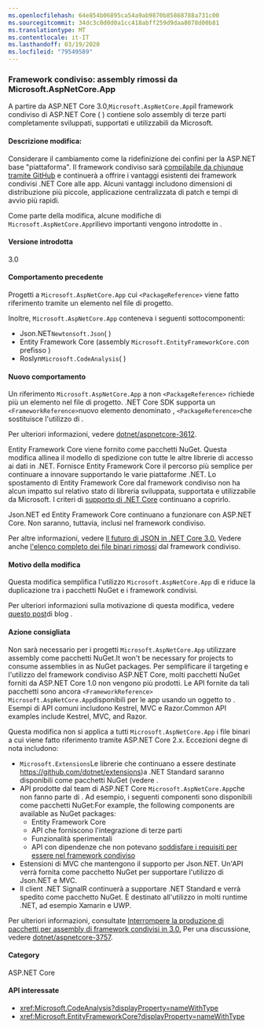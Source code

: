 ```yaml
---
ms.openlocfilehash: 64e854b06895ca54a9ab9870b85868788a731c00
ms.sourcegitcommit: 34dc3c0d0d0a1cc418abff259d9daa8078d00b81
ms.translationtype: MT
ms.contentlocale: it-IT
ms.lasthandoff: 03/19/2020
ms.locfileid: "79549589"
---
```

### <a name="shared-framework-assemblies-removed-from-microsoftaspnetcoreapp"></a>Framework condiviso: assembly rimossi da Microsoft.AspNetCore.App

A partire da ASP.NET Core 3.0,`Microsoft.AspNetCore.App`il framework condiviso di ASP.NET Core ( ) contiene solo assembly di terze parti completamente sviluppati, supportati e utilizzabili da Microsoft.

#### <a name="change-description"></a>Descrizione modifica:

Considerare il cambiamento come la ridefinizione dei confini per la ASP.NET base "piattaforma". Il framework condiviso sarà [compilabile da chiunque tramite GitHub](https://github.com/dotnet/source-build) e continuerà a offrire i vantaggi esistenti dei framework condivisi .NET Core alle app. Alcuni vantaggi includono dimensioni di distribuzione più piccole, applicazione centralizzata di patch e tempi di avvio più rapidi.

Come parte della modifica, alcune modifiche di `Microsoft.AspNetCore.App`rilievo importanti vengono introdotte in .

#### <a name="version-introduced"></a>Versione introdotta

3.0

#### <a name="old-behavior"></a>Comportamento precedente

Progetti a `Microsoft.AspNetCore.App` cui `<PackageReference>` viene fatto riferimento tramite un elemento nel file di progetto.

Inoltre, `Microsoft.AspNetCore.App` conteneva i seguenti sottocomponenti:

- Json.NET`Newtonsoft.Json`( )
- Entity Framework Core (assembly `Microsoft.EntityFrameworkCore.`con prefisso )
- Roslyn`Microsoft.CodeAnalysis`( )

#### <a name="new-behavior"></a>Nuovo comportamento

Un riferimento `Microsoft.AspNetCore.App` a non `<PackageReference>` richiede più un elemento nel file di progetto. .NET Core SDK supporta un `<FrameworkReference>`nuovo elemento denominato , `<PackageReference>`che sostituisce l'utilizzo di .

Per ulteriori informazioni, vedere [dotnet/aspnetcore-3612](https://github.com/dotnet/aspnetcore/issues/3612).

Entity Framework Core viene fornito come pacchetti NuGet. Questa modifica allinea il modello di spedizione con tutte le altre librerie di accesso ai dati in .NET. Fornisce Entity Framework Core il percorso più semplice per continuare a innovare supportando le varie piattaforme .NET. Lo spostamento di Entity Framework Core dal framework condiviso non ha alcun impatto sul relativo stato di libreria sviluppata, supportata e utilizzabile da Microsoft. I criteri di [supporto di .NET Core](https://dotnet.microsoft.com/platform/support/policy/dotnet-core) continuano a coprirlo.

Json.NET ed Entity Framework Core continuano a funzionare con ASP.NET Core. Non saranno, tuttavia, inclusi nel framework condiviso.

Per altre informazioni, vedere [Il futuro di JSON in .NET Core 3.0.](https://github.com/dotnet/announcements/issues/90) Vedere anche [l'elenco completo dei file binari rimossi](https://github.com/dotnet/aspnetcore/issues/3755) dal framework condiviso.

#### <a name="reason-for-change"></a>Motivo della modifica

Questa modifica semplifica l'utilizzo `Microsoft.AspNetCore.App` di e riduce la duplicazione tra i pacchetti NuGet e i framework condivisi.

Per ulteriori informazioni sulla motivazione di questa modifica, vedere [questo post](https://devblogs.microsoft.com/aspnet/a-first-look-at-changes-coming-in-asp-net-core-3-0/)di blog .

#### <a name="recommended-action"></a>Azione consigliata

Non sarà necessario per i progetti `Microsoft.AspNetCore.App` utilizzare assembly come pacchetti NuGet.It won't be necessary for projects to consume assemblies in as NuGet packages. Per semplificare il targeting e l'utilizzo del framework condiviso ASP.NET Core, molti pacchetti NuGet forniti da ASP.NET Core 1.0 non vengono più prodotti. Le API fornite da tali pacchetti sono ancora `<FrameworkReference>` `Microsoft.AspNetCore.App`disponibili per le app usando un oggetto to . Esempi di API comuni includono Kestrel, MVC e Razor.Common API examples include Kestrel, MVC, and Razor.

Questa modifica non si applica a tutti `Microsoft.AspNetCore.App` i file binari a cui viene fatto riferimento tramite ASP.NET Core 2.x. Eccezioni degne di nota includono:

- `Microsoft.Extensions`Le librerie che continuano a essere destinate https://github.com/dotnet/extensions)a .NET Standard saranno disponibili come pacchetti NuGet (vedere .
- API prodotte dal team di ASP.NET Core `Microsoft.AspNetCore.App`che non fanno parte di . Ad esempio, i seguenti componenti sono disponibili come pacchetti NuGet:For example, the following components are available as NuGet packages:
  - Entity Framework Core
  - API che forniscono l'integrazione di terze parti
  - Funzionalità sperimentali
  - API con dipendenze che non potevano [soddisfare i requisiti per essere nel framework condiviso](https://github.com/dotnet/aspnetcore/blob/4e44e5bcbedd961cc0d4f6b846699c7c494f5597/docs/SharedFramework.md)
- Estensioni di MVC che mantengono il supporto per Json.NET. Un'API verrà fornita come pacchetto NuGet per supportare l'utilizzo di Json.NET e MVC.
- Il client .NET SignalR continuerà a supportare .NET Standard e verrà spedito come pacchetto NuGet. È destinato all'utilizzo in molti runtime .NET, ad esempio Xamarin e UWP.

Per ulteriori informazioni, consultate [Interrompere la produzione di pacchetti per assembly di framework condivisi in 3.0.](https://github.com/dotnet/aspnetcore/issues/3756) Per una discussione, vedere [dotnet/aspnetcore-3757](https://github.com/dotnet/aspnetcore/issues/3757).

#### <a name="category"></a>Category

ASP.NET Core

#### <a name="affected-apis"></a>API interessate

- <xref:Microsoft.CodeAnalysis?displayProperty=nameWithType>
- <xref:Microsoft.EntityFrameworkCore?displayProperty=nameWithType>

<!--

#### Affected APIs

- `N:Microsoft.CodeAnalysis`
- `N:Microsoft.EntityFrameworkCore`

-->
